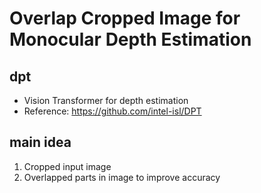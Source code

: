 # Overlap Cropped Image for Monocular Depth Estimation
## dpt 
- Vision Transformer for depth estimation
- Reference: https://github.com/intel-isl/DPT

## main idea
1. Cropped input image 
2. Overlapped parts in image to improve accuracy
